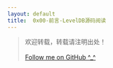 ```yaml
---
layout: default
title:  0x00-前言-LevelDB源码阅读
---
```


> 欢迎转载，转载请注明出处！<br><br>
> [Follow me on GitHub ^\_^](http://github.com/KevinsBobo/)

